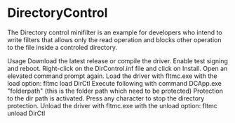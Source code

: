 # DirectoryControl
The Directory control minifilter is an example for developers who intend to write filters that allows only the read operation and blocks other operation to the file inside a controled directory. 

Usage
Download the latest release or compile the driver.
Enable test signing and reboot.
Right-click on the DirControl.inf file and click on Install.
Open an elevated command prompt again.
Load the driver with fltmc.exe with the load option:
fltmc load DirCtl
Execute following with command DCApp.exe "folderpath" (this is the folder path which need to be protected)
Protection to the dir path is activated.
Press any character to stop the directory protection.
Unload the driver with fltmc.exe with the unload option:
fltmc unload DirCtl
